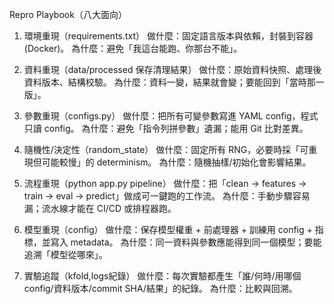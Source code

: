 Repro Playbook（八大面向）

1) 環境重現（requirements.txt）
做什麼：固定語言版本與依賴，封裝到容器(Docker)。
為什麼：避免「我這台能跑、你那台不能」。

2) 資料重現（data/processed 保存清理結果）
做什麼：原始資料快照、處理後資料版本、結構校驗。
為什麼：資料一變，結果就會變；要能回到「當時那一版」。

3) 參數重現（configs.py）
做什麼：把所有可變參數寫進 YAML config，程式只讀 config。
為什麼：避免「指令列拼參數」遺漏；能用 Git 比對差異。

4) 隨機性/決定性（random_state）
做什麼：固定所有 RNG，必要時採「可重現但可能較慢」的 determinism。
為什麼：隨機抽樣/初始化會影響結果。

5) 流程重現（python app.py pipeline）
做什麼：把「clean → features → train → eval → predict」做成可一鍵跑的工作流。
為什麼：手動步驟容易漏；流水線才能在 CI/CD 或排程器跑。

6) 模型重現（config）
做什麼：保存模型權重 + 前處理器 + 訓練用 config + 指標，並寫入 metadata。
為什麼：同一資料與參數應能得到同一個模型；要能追溯「模型從哪來」。

7) 實驗追蹤（kfold,logs紀錄）
做什麼：每次實驗都產生「誰/何時/用哪個 config/資料版本/commit SHA/結果」的紀錄。
為什麼：比較與回溯。

